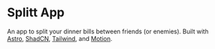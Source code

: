 # Splitt App

An app to split your dinner bills between friends (or enemies). Built with [Astro](https://github.com/withastro/astro), [ShadCN](https://github.com/shadcn-ui/ui), [Tailwind](https://github.com/tailwindlabs/tailwindcss), and [Motion](https://github.com/motiondivision/motion).
